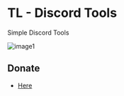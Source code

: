 # TL - Discord Tools
Simple Discord Tools

![image1](https://i.imagesup.co/images2/218fc67e03792ebebd5beb6f970481e141b7b08d.png)

## Donate

- [Here](https://streamelements.com/theyaligithub/tip)
